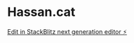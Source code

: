 # Hassan.cat

[Edit in StackBlitz next generation editor ⚡️](https://stackblitz.com/~/github.com/hassaniq807/Hassan.cat)